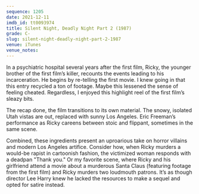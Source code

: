 ```yaml
---
sequence: 1205
date: 2021-12-11
imdb_id: tt0093974
title: Silent Night, Deadly Night Part 2 (1987)
grade: C-
slug: silent-night-deadly-night-part-2-1987
venue: iTunes
venue_notes:
---
```


In a psychiatric hospital several years after <span data-imdb-id="tt0088117">the first film</span>, Ricky, the younger brother of the first film’s killer, recounts the events leading to his incarceration. He begins by re-telling the first movie. I knew going in that this entry recycled a ton of footage. Maybe this lessened the sense of feeling cheated. Regardless, I enjoyed this highlight reel of the first film’s sleazy bits.

<!-- end -->

The recap done, the film transitions to its own material. The snowy, isolated Utah vistas are out, replaced with sunny Los Angeles. Eric Freeman’s performance as Ricky careens between stoic and flippant, sometimes in the same scene.

Combined, these ingredients present an uproarious take on horror villains and modern Los Angeles artifice. Consider how, when Ricky murders a would-be rapist in cartoonish fashion, the victimized woman responds with a deadpan "Thank you." Or my favorite scene, where Ricky and his girlfriend attend a movie about a murderous Santa Claus (featuring footage from the first film) and Ricky murders two loudmouth patrons. It’s as though director Lee Harry knew he lacked the resources to make a sequel and opted for satire instead.
